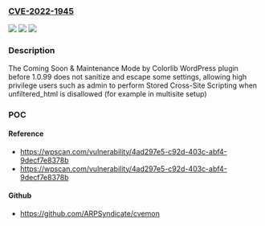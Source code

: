 ### [CVE-2022-1945](https://cve.mitre.org/cgi-bin/cvename.cgi?name=CVE-2022-1945)
![](https://img.shields.io/static/v1?label=Product&message=Coming%20Soon%20%26%20Maintenance%20Mode%20by%20Colorlib&color=blue)
![](https://img.shields.io/static/v1?label=Version&message=1.0.99%3C%201.0.99%20&color=brighgreen)
![](https://img.shields.io/static/v1?label=Vulnerability&message=CWE-79%20Cross-site%20Scripting%20(XSS)&color=brighgreen)

### Description

The Coming Soon & Maintenance Mode by Colorlib WordPress plugin before 1.0.99 does not sanitize and escape some settings, allowing high privilege users such as admin to perform Stored Cross-Site Scripting when unfiltered_html is disallowed (for example in multisite setup)

### POC

#### Reference
- https://wpscan.com/vulnerability/4ad297e5-c92d-403c-abf4-9decf7e8378b
- https://wpscan.com/vulnerability/4ad297e5-c92d-403c-abf4-9decf7e8378b

#### Github
- https://github.com/ARPSyndicate/cvemon

